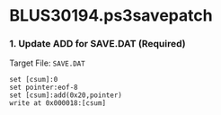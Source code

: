 # BLUS30194.ps3savepatch

### 1. Update ADD for SAVE.DAT (Required)

Target File: `SAVE.DAT`

```
set [csum]:0
set pointer:eof-8
set [csum]:add(0x20,pointer)
write at 0x000018:[csum]
```

